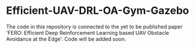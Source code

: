 # Efficient-UAV-DRL-OA-Gym-Gazebo
The code in this repository is connected to the yet to be published paper 'FERO: Efficient Deep Reinforcement Learning based UAV Obstacle Avoidance at the Edge'. Code will be added soon.
